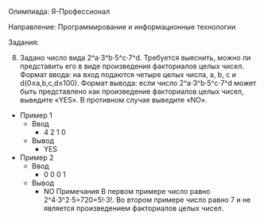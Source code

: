 Олимпиада: Я-Профессионал

Направление: Программирование и информационные технологии

Задания:

8) Задано число вида 2^a⋅3^b⋅5^c⋅7^d. Требуется выяснить, можно ли представить его в виде произведения факториалов целых чисел.
Формат ввода: на вход подаются четыре целых числа, a, b, c и d(0≤a,b,c,d≤100).
Формат вывода: если число 2^a⋅3^b⋅5^c⋅7^d может быть представлено как произведение факториалов целых чисел, выведите «YES».
В противном случае выведите «NO».
+ Пример 1
  + Ввод
    + 4 2 1 0
  + Вывод
    + YES
+ Пример 2
  + Ввод
    + 0 0 0 1
  + Вывод
    + NO
Примечания
В первом примере число равно 2^4⋅3^2⋅5=720=5!⋅3!.
Во втором примере число равно 7 и не является произведением факториалов целых чисел. 
